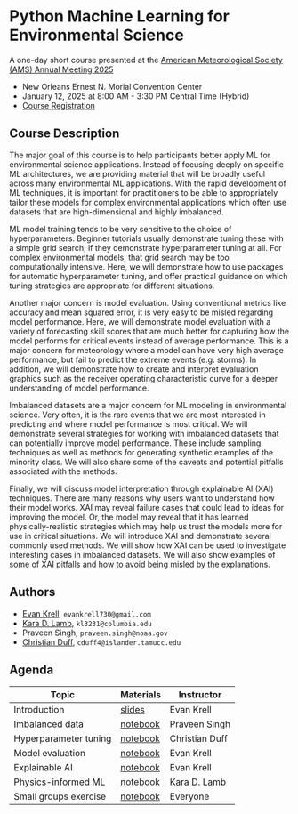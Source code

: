 # Python Machine Learning for Environmental Science

A one-day short course presented at the [American Meteorological Society (AMS) Annual Meeting 2025](https://annual.ametsoc.org/index.cfm/2025/)

- New Orleans Ernest N. Morial Convention Center
- January 12, 2025 at 8:00 AM - 3:30 PM Central Time (Hybrid)
- [Course Registration](https://www.ametsoc.org/index.cfm/ams/education-careers/careers/professional-development/short-courses/intermediate-machine-learning-in-python-for-environmental-science-problems-2025/)

## Course Description

The major goal of this course is to help participants better apply ML for environmental science applications. Instead of focusing deeply on specific ML architectures, we are providing material that will be broadly useful across many environmental ML applications. With the rapid development of ML techniques, it is important for practitioners to be able to appropriately tailor these models for complex environmental applications which often use datasets that are high-dimensional and highly imbalanced.

ML model training tends to be very sensitive to the choice of hyperparameters. Beginner tutorials usually demonstrate tuning these with a simple grid search, if they demonstrate hyperparameter tuning at all. For complex environmental models, that grid search may be too computationally intensive. Here, we will demonstrate how to use packages for automatic hyperparameter tuning, and offer practical guidance on which tuning strategies are appropriate for different situations.

Another major concern is model evaluation. Using conventional metrics like accuracy and mean squared error, it is very easy to be misled regarding model performance. Here, we will demonstrate model evaluation with a variety of forecasting skill scores that are much better for capturing how the model performs for critical events instead of average performance. This is a major concern for meteorology where a model can have very high average performance, but fail to predict the extreme events (e.g. storms). In addition, we will demonstrate how to create and interpret evaluation graphics such as the receiver operating characteristic curve for a deeper understanding of model performance.

Imbalanced datasets are a major concern for ML modeling in environmental science. Very often, it is the rare events that we are most interested in predicting and where model performance is most critical. We will demonstrate several strategies for working with imbalanced datasets that can potentially improve model performance. These include sampling techniques as well as methods for generating synthetic examples of the minority class. We will also share some of the caveats and potential pitfalls associated with the methods.

Finally, we will discuss model interpretation through explainable AI (XAI) techniques. There are many reasons why users want to understand how their model works. XAI may reveal failure cases that could lead to ideas for improving the model. Or, the model may reveal that it has learned physically-realistic strategies which may help us trust the models more for use in critical situations. We will introduce XAI and demonstrate several commonly used methods. We will show how XAI can be used to investigate interesting cases in imbalanced datasets. We will also show examples of some of XAI pitfalls and how to avoid being misled by the explanations.

## Authors

- [Evan Krell](https://ekrell.github.io/), `evankrell730@gmail.com`
- [Kara D. Lamb](https://kdlamb.github.io/), `kl3231@columbia.edu`
- Praveen Singh, `praveen.singh@noaa.gov`
- [Christian Duff](https://www.linkedin.com/in/christian-duff-898103211/), `cduff4@islander.tamucc.edu`

## Agenda

| **Topic**     |  **Materials**                                               | **Instructor**  |
|---------------| -------------------------------------------------------------|-----------------|
| Introduction |  [slides](AMSAI2025_Intro.pdf)                                | Evan Krell      |
| Imbalanced data | [notebook](AMSAI2025_DataBalance.ipynb)                    | Praveen Singh   |
| Hyperparameter tuning | [notebook](AMSAI2025_HyperparameterTuning.ipynb)     | Christian Duff  | 
| Model evaluation | [notebook](AMSAI2025_Evaluation.ipynb)                    | Evan Krell      |
| Explainable AI | [notebook](AMSAI2025_XAI.ipynb)                             | Evan Krell      | 
| Physics-informed ML | [notebook](AMSAI2025_physicsai.ipynb)                  | Kara D. Lamb    | 
| Small groups exercise | [notebook](AMSAI2025_Exercise.ipynb)                 | Everyone        | 

